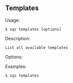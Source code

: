 
## Templates 

 
 Usage: 

    $ sqz templates [options]

 Description:

    List all available templates

 Options:


 Examples:

    $ sqz templates 
